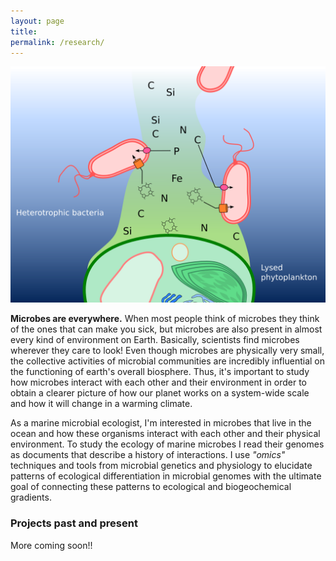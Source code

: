 ```yaml
---
layout: page
title: 
permalink: /research/
---
```

![desk](/images/marine_snow_heme.png)

__Microbes are everywhere.__ When most people think of microbes they think of the ones that can make you sick, but microbes are also present in almost every kind of environment on Earth. Basically, scientists find microbes wherever they care to look! Even though microbes are physically very small, the collective activities of microbial communities are incredibly influential on the functioning of earth's overall biosphere. Thus, it's important to study how microbes interact with each other and their environment in order to obtain a clearer picture of how our planet works on a system-wide scale and how it will change in a warming climate.

As a marine microbial ecologist, I'm interested in microbes that live in the ocean and how these organisms interact with each other and their physical environment. To study the ecology of marine microbes I read their genomes as documents that describe a history of interactions. I use _"omics"_ techniques and tools from microbial genetics and physiology to elucidate patterns of ecological differentiation in microbial genomes with the ultimate goal of connecting these patterns to ecological and biogeochemical gradients.

### Projects past and present ###
More coming soon!!
